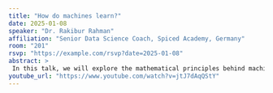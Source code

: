 ```yaml
---
title: "How do machines learn?"
date: 2025-01-08
speaker: "Dr. Rakibur Rahman"
affiliation: "Senior Data Science Coach, Spiced Academy, Germany"
room: "201"
rsvp: "https://example.com/rsvp?date=2025-01-08"
abstract: >
 In this talk, we will explore the mathematical principles behind machine learning, focusing on Gradient Descent and Backpropagation. We will examine Gradient Descent as an optimization method for minimizing loss functions, addressing its convergence and challenges. The Backpropagation algorithm will be introduced as a framework for efficiently computing gradients in deep neural networks. Combining theoretical insights with practical examples, the seminar highlights how these algorithms enable machines to model complex data patterns.
youtube_url: "https://www.youtube.com/watch?v=jtJ7dAqQStY"
---
```

